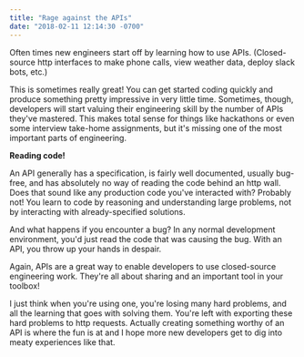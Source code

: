 ```yaml
---
title: "Rage against the APIs"
date: "2018-02-11 12:14:30 -0700"
---
```


Often times new engineers start off by learning how to use APIs. (Closed-source http interfaces to make phone calls, view weather data, deploy slack bots, etc.)

This is sometimes really great! You can get started coding quickly and produce something pretty impressive in very little time. Sometimes, though, developers will start valuing their engineering skill by the number of APIs they've mastered. This makes total sense for things like hackathons or even some interview take-home assignments, but it's missing one of the most important parts of engineering.

**Reading code!**

An API generally has a specification, is fairly well documented, usually bug-free, and has absolutely no way of reading the code behind an http wall. Does that sound like any production code you've interacted with? Probably not! You learn to code by reasoning and understanding large problems, not by interacting with already-specified solutions.

And what happens if you encounter a bug? In any normal development environment, you'd just read the code that was causing the bug. With an API, you throw up your hands in despair.

Again, APIs are a great way to enable developers to use closed-source engineering work. They're all about sharing and an important tool in your toolbox!

I just think when you're using one, you're losing many hard problems, and all the learning that goes with solving them. You're left with exporting these hard problems to http requests. Actually creating something worthy of an API is where the fun is at and I hope more new developers get to dig into meaty experiences like that.
